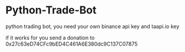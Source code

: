 # Python-Trade-Bot

python trading bot, you need your own binance api key and taapi.io key

if it works for you send a donation to 0x27c63eD74CFc9bED4C461A6E380dc9C137C07875
